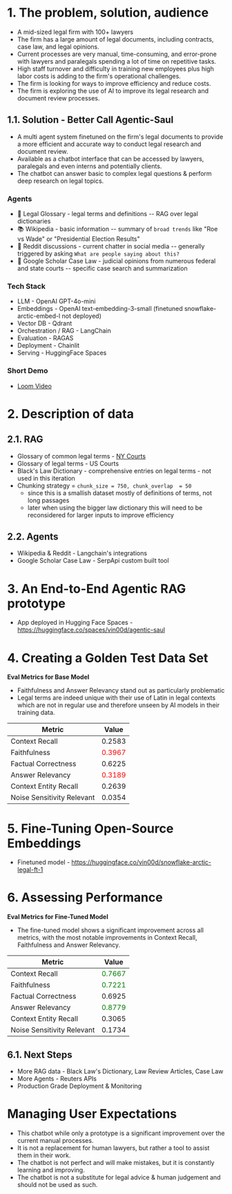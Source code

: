 # 1. The problem, solution, audience
- A mid-sized legal firm with 100+ lawyers
- The firm has a large amount of legal documents, including contracts, case law, and legal opinions.
- Current processes are very manual, time-consuming, and error-prone with lawyers and paralegals spending a lot of time on repetitive tasks.
- High staff turnover and difficulty in training new employees plus high labor costs is adding to the firm's operational challenges.
- The firm is looking for ways to improve efficiency and reduce costs.
- The firm is exploring the use of AI to improve its legal research and document review processes.

## 1.1. Solution - Better Call Agentic-Saul
- A multi agent system finetuned on the firm's legal documents to provide a more efficient and accurate way to conduct legal research and document review.
- Available as a chatbot interface that can be accessed by lawyers, paralegals and even interns and potentially clients.
- The chatbot can answer basic to complex legal questions & perform deep research on legal topics.


### Agents 
- 📄 Legal Glossary - legal terms and definitions -- RAG over legal dictionaries       
- 📚 Wikipedia - basic information -- summary of `broad trends` like "Roe vs Wade" or "Presidential Election Results"
- 💬 Reddit discussions - current chatter in social media -- generally triggered by asking `What are people saying about this?`
- 📖 Google Scholar Case Law - judicial opinions from numerous federal and state courts -- specific case search and summarization

### Tech Stack
- LLM - OpenAI GPT-4o-mini
- Embeddings - OpenAI text-embedding-3-small (finetuned snowflake-arctic-embed-l not deployed)
- Vector DB - Qdrant
- Orchestration / RAG - LangChain
- Evaluation - RAGAS
- Deployment - Chainlit
- Serving - HuggingFace Spaces

### Short Demo
- [Loom Video](https://www.loom.com/share/4f04e72f9bd24433b1d129c18c5f327b?sid=e1b95f0a-1917-4648-8846-03627ac18b37)

# 2. Description of data
## 2.1. RAG
- Glossary of common legal terms - [NY Courts](http://www.nycourts.gov/lawlibraries/glossary.shtml)
- Glossary of legal terms - US Courts
- Black's Law Dictionary - comprehensive entries on legal terms - not used in this iteration
- Chunking strategy = `chunk_size = 750, chunk_overlap  = 50` 
    - since this is a smallish dataset mostly of definitions of terms, not long passages
    - later when using the bigger law dictionary this will need to be reconsidered for larger inputs to improve efficiency

## 2.2. Agents
- Wikipedia & Reddit - Langchain's integrations
- Google Scholar Case Law - SerpApi custom built tool

# 3. An End-to-End Agentic RAG prototype
- App deployed in Hugging Face Spaces - https://huggingface.co/spaces/vin00d/agentic-saul

# 4. Creating a Golden Test Data Set
**Eval Metrics for Base Model**
- Faithfulness and Answer Relevancy stand out as particularly problematic
- Legal terms are indeed unique with their use of Latin in legal contexts which are not in regular use and therefore unseen by AI models in their training data.

| Metric                      | Value   |
|-----------------------------|---------|
| Context Recall              | 0.2583  |
| Faithfulness                | <span style="color:red">0.3967  </span> |
| Factual Correctness         | 0.6225  |
| Answer Relevancy            | <span style="color:red">0.3189  </span> |
| Context Entity Recall       | 0.2639  |
| Noise Sensitivity Relevant  | 0.0354  |

# 5. Fine-Tuning Open-Source Embeddings
- Finetuned model - https://huggingface.co/vin00d/snowflake-arctic-legal-ft-1

# 6. Assessing Performance
**Eval Metrics for Fine-Tuned Model**
- The fine-tuned model shows a significant improvement across all metrics, with the most notable improvements in Context Recall, Faithfulness and Answer Relevancy.

| Metric                      | Value   |
|-----------------------------|---------|
| Context Recall              | <span style="color:green">0.7667</span> |
| Faithfulness                | <span style="color:green">0.7221</span> |
| Factual Correctness         | 0.6925  |
| Answer Relevancy            | <span style="color:green">0.8779</span> |
| Context Entity Recall       | 0.3065  |
| Noise Sensitivity Relevant  | 0.1734  |

## 6.1. Next Steps
- More RAG data - Black Law's Dictionary, Law Review Articles, Case Law
- More Agents - Reuters APIs
- Production Grade Deployment & Monitoring

# Managing User Expectations
- This chatbot while only a prototype is a significant improvement over the current manual processes.
- It is not a replacement for human lawyers, but rather a tool to assist them in their work.
- The chatbot is not perfect and will make mistakes, but it is constantly learning and improving.
- The chatbot is not a substitute for legal advice & human judgement and should not be used as such.